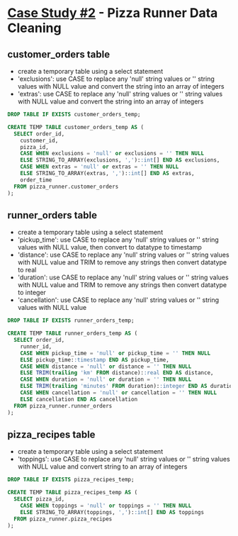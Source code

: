 # [Case Study #2](https://8weeksqlchallenge.com/case-study-2/) - Pizza Runner Data Cleaning

## customer_orders table
- create a temporary table using a select statement
- 'exclusions': use CASE to replace any 'null' string values or '' string values with NULL value and convert the string into an array of integers
- 'extras': use CASE to replace any 'null' string values or '' string values with NULL value and convert the string into an array of integers

```sql
DROP TABLE IF EXISTS customer_orders_temp;

CREATE TEMP TABLE customer_orders_temp AS (
  SELECT order_id,
  	customer_id,
  	pizza_id, 
  	CASE WHEN exclusions = 'null' or exclusions = '' THEN NULL
  	ELSE STRING_TO_ARRAY(exclusions, ',')::int[] END AS exclusions,
   	CASE WHEN extras = 'null' or extras = '' THEN NULL
  	ELSE STRING_TO_ARRAY(extras, ',')::int[] END AS extras,
    order_time
  FROM pizza_runner.customer_orders
); 
```

## runner_orders table
- create a temporary table using a select statement
- 'pickup_time': use CASE to replace any 'null' string values or '' string values with NULL value, then convert to datatype to timestamp
- 'distance': use CASE to replace any 'null' string values or '' string values with NULL value and TRIM to remove any strings then convert datatype to real
- 'duration': use CASE to replace any 'null' string values or '' string values with NULL value and TRIM to remove any strings then convert datatype to integer
- 'cancellation': use CASE to replace any 'null' string values or '' string values with NULL value

```sql
DROP TABLE IF EXISTS runner_orders_temp; 

CREATE TEMP TABLE runner_orders_temp AS (
  SELECT order_id, 
  	runner_id,
  	CASE WHEN pickup_time = 'null' or pickup_time = '' THEN NULL 
  	ELSE pickup_time::timestamp END AS pickup_time,
    CASE WHEN distance = 'null' or distance = '' THEN NULL
    ELSE TRIM(trailing 'km' FROM distance)::real END AS distance,
    CASE WHEN duration = 'null' or duration = '' THEN NULL
    ELSE TRIM(trailing 'minutes' FROM duration)::integer END AS duration,
    CASE WHEN cancellation = 'null' or cancellation = '' THEN NULL
    ELSE cancellation END AS cancellation
  FROM pizza_runner.runner_orders
); 
```

## pizza_recipes table
- create a temporary table using a select statement
- 'toppings': use CASE to replace any 'null' string values or '' string values with NULL value and convert string to an array of integers

```sql
DROP TABLE IF EXISTS pizza_recipes_temp; 

CREATE TEMP TABLE pizza_recipes_temp AS (
  SELECT pizza_id, 
	CASE WHEN toppings = 'null' or toppings = '' THEN NULL
  	ELSE STRING_TO_ARRAY(toppings, ',')::int[] END AS toppings
  FROM pizza_runner.pizza_recipes
); 
```
